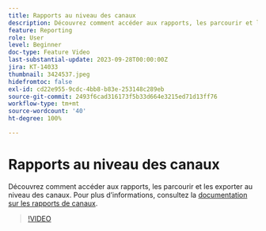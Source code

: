 ```yaml
---
title: Rapports au niveau des canaux
description: Découvrez comment accéder aux rapports, les parcourir et les exporter au niveau des canaux.
feature: Reporting
role: User
level: Beginner
doc-type: Feature Video
last-substantial-update: 2023-09-28T00:00:00Z
jira: KT-14033
thumbnail: 3424537.jpeg
hidefromtoc: false
exl-id: cd22e955-9cdc-4bb8-b83e-253148c289eb
source-git-commit: 2493f6cad316173f5b33d664e3215ed71d13ff76
workflow-type: tm+mt
source-wordcount: '40'
ht-degree: 100%

---
```


# Rapports au niveau des canaux

Découvrez comment accéder aux rapports, les parcourir et les exporter au niveau des canaux. Pour plus d’informations, consultez la [documentation sur les rapports de canaux](https://experienceleague.adobe.com/docs/journey-optimizer/using/reporting/channel-report/channel-report.html?lang=fr).

>[!VIDEO](https://video.tv.adobe.com/v/3448039/?learn=on&captions=fre_fr)
